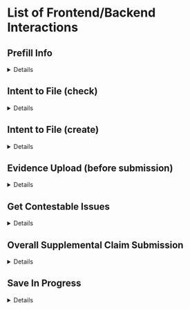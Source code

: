 # List of Frontend/Backend Interactions

## Prefill Info 
<details>
  
  ### Description
  (possibly does not belong on this list,  this action happens entirely in the backend, there is not call for this I dont think? Have to talk to Robin)

  Get info for the veteran to pre-populate information on the form 
  ### External System(s)
  Vet360 (mailing address)
  BGS (file number last 4) 
  ### Number of Occurences per Submission 
  Always 1 per submission 
  ### Possible Responses and action from frontend upon response
  XXXXX
    
</details>


## Intent to File (check) 

<details>
  
  ### Description
  Check Intent to File for veteran
  ### External System(s)
  EVSS -> Lighthouse
  ### Number of Occurences per Submission 
  Always 1 per submission 
  ### Possible Responses and action from frontend upon response
  
  #### Message shown for 200 response with no active ITFs
  ![Message shown for 200 response with no active ITFs](https://github.com/department-of-veterans-affairs/va.gov-team/assets/37049625/ea3f1a3d-7e1f-4d1d-aa1a-2b01d1d87568)

  
  #### Message shown for 200 response with existing active ITF
  ![Message shown for 200 response with existing active ITF](https://github.com/department-of-veterans-affairs/va.gov-team/assets/37049625/d9a1953d-5cef-4d02-bd3c-1b4143976880)

  
  #### Error shown for responses other than 200 
  ![Error shown for responses other than 200](https://github.com/department-of-veterans-affairs/va.gov-team/assets/37049625/ba037938-7092-4e84-8722-001aebaf069d)

    
</details>

## Intent to File (create)

<details>
  
  ### Description
  File an Intent to File for veteran
  ### External System(s)
  EVSS -> Lighthouse
  ### Number of Occurences per Submission 
  0-1 per submission 
  ### Possible Responses and action from frontend upon response

  #### Message shown for 200 response 
  ![Message shown for 200 response](https://github.com/department-of-veterans-affairs/va.gov-team/assets/37049625/a71a5e88-d5a9-44b5-b3fb-5709e752bd8f)

  #### Error shown for responses other than 200 
  ![Error shown for responses other than 200](https://github.com/department-of-veterans-affairs/va.gov-team/assets/37049625/ba037938-7092-4e84-8722-001aebaf069d)


</details>
  
## Evidence Upload (before submission) 

<details>
  
  ### Description
  Putting user uploaded file into S3
  ### External System(s)
  AWS S3
  ### Number of Occurences per Submission 
  Any number per submission, including 0 (optional)
  ### Possible Responses and action from frontend upon response

  #### 200 Response (success) - Prompt for Document Type
  ![image](https://github.com/department-of-veterans-affairs/va.gov-team/assets/37049625/e7ab26df-9bf2-47d7-8727-f00c5667e99c)

  #### Locked PDF w/Incorrect Password (422)
  ![image](https://github.com/department-of-veterans-affairs/va.gov-team/assets/37049625/af4371a1-9b09-4865-96c2-da453646e613)

  ### Any other response 
  ![image](https://github.com/department-of-veterans-affairs/va.gov-team/assets/37049625/1dd28c24-eddb-49a4-86ae-36ced237047c)

  
</details>

## Get Contestable Issues

<details>

  ### Description
  Gets a list of contestable issues the veteran can choose from for this claim
  ### External System(s)
  Lighthouse
  ### Number of Occurences per Submission 
  1 per submission
  ### Possible Responses and action from frontend upon response
  
  #### 200 Success 
  Shows list of contestable issues

  #### Any other response
  ![image](https://github.com/department-of-veterans-affairs/va.gov-team/assets/37049625/cf41503b-68a3-40e9-8096-fb15f24f4b32)

</details>

## Overall Supplemental Claim Submission

<details>
  
  ### Description
  The overall submission over the claim
  ### External System(s)
  Lighthouse
  ### Number of Occurences per Submission 
  1 per submission
  ### Possible Responses and action from frontend upon response
  
  #### 200 Success, Redirrect to confirmation page
  ![image](https://github.com/department-of-veterans-affairs/va.gov-team/assets/37049625/6533bb0f-37ef-42d8-a493-d6eb6e200cd4)


  ### 403 Forbidden
  ![image](https://github.com/department-of-veterans-affairs/va.gov-team/assets/37049625/00945ee3-7a2d-4919-9403-5dfa3fa15859)


  #### Any other response
  ![image](https://github.com/department-of-veterans-affairs/va.gov-team/assets/37049625/2fec9183-8f91-4497-bf27-eeb598b96bad)

  
</details>

## Save In Progress

<details>
  
  ### Description
  Saving of a users progress through the form
  ### External System(s)
  N/A (only vets-api)
  ### Number of Occurences per Submission 
  Many per submission
  ### Possible Responses and action from frontend upon response

  #### 200 Success
  ![image](https://github.com/department-of-veterans-affairs/va.gov-team/assets/37049625/7f56ad4e-27f2-42f0-a4b3-ed6824125380)

  #### Any other response
  ![image](https://github.com/department-of-veterans-affairs/va.gov-team/assets/37049625/2f1003f9-f390-4d80-bb4d-e3e7a2911407)

</details>


